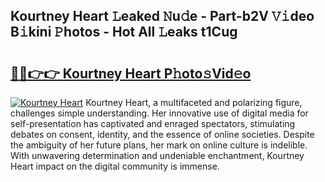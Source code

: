 ## Kourtney Heart 𝙻eaked 𝙽u𝚍e - Part-b2V 𝚅𝚒deo B𝚒kini 𝙿hotos - Hot All 𝙻eaks t1Cug

# <h2><a href="http://ld6gjzc.urlbe.top/?page=Kourtney+Heart">🔗🔗👉👉 Kourtney Heart P𝚑oto𝚜Vid𝚎o</a></h2>

[![Kourtney Heart](https://i.imgur.com/eBuTRDB.gif)](http://ld6gjzc.urlbe.top/?page=Kourtney+Heart)
Kourtney Heart, a multifaceted and polarizing figure, challenges simple understanding. Her innovative use of digital media for self-presentation has captivated and enraged spectators, stimulating debates on consent, identity, and the essence of online societies. Despite the ambiguity of her future plans, her mark on online culture is indelible. With unwavering determination and undeniable enchantment, Kourtney Heart impact on the digital community is immense.

